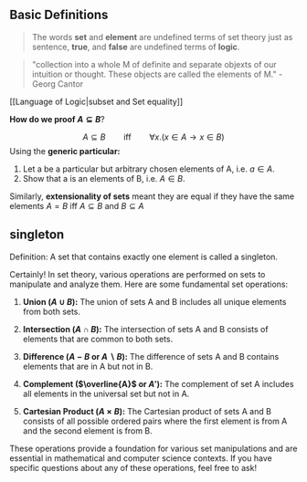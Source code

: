 ## Basic Definitions
>The words **set** and **element** are undefined terms of set theory just as sentence, **true**, and **false** are undefined terms of **logic**.

> "collection into a whole M of definite and separate objexts of our intuition or thought. These objects are called the elements of M." - Georg Cantor

[[Language of Logic|subset and Set equality]]

**How do we proof $A \subseteq B$**?

$$
A \subseteq B\qquad \textrm{iff} \qquad \forall x.(x\in A\rightarrow x \in B)
$$
Using the **generic particular:**
1. Let a be a particular but arbitrary chosen elements of A, i.e. $a \in A$.
2. Show that a is an elements of B, i.e. $A \in B$.

Similarly, **extensionality of sets** meant they are equal if they have the same elements $A = B$ iff $A \subseteq B$ and $B \subseteq A$

## singleton
Definition: A set that contains exactly one element is called a singleton.

Certainly! In set theory, various operations are performed on sets to manipulate and analyze them. Here are some fundamental set operations:

1. **Union ($A \cup B$):** The union of sets A and B includes all unique elements from both sets.

2. **Intersection ($A \cap B$):** The intersection of sets A and B consists of elements that are common to both sets.

3. **Difference ($A - B$ or $A \backslash B$):** The difference of sets A and B contains elements that are in A but not in B.

4. **Complement ($\overline{A}$ or $A'$):** The complement of set A includes all elements in the universal set but not in A.

5. **Cartesian Product ($A \times B$):** The Cartesian product of sets A and B consists of all possible ordered pairs where the first element is from A and the second element is from B.

These operations provide a foundation for various set manipulations and are essential in mathematical and computer science contexts. If you have specific questions about any of these operations, feel free to ask!